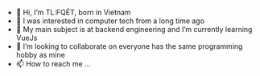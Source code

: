 - 👋 Hi, I’m TL:FQÉT, born in Vietnam
- 👀 I was interested in computer tech from a long time ago
- 🌱 My main subject is at backend engineering and I’m currently learning VueJs
- 💞️ I’m looking to collaborate on everyone has the same programming hobby as mine
- 📫 How to reach me ...

<!---
tranlam1997/tranlam1997 is a ✨ special ✨ repository because its `README.md` (this file) appears on your GitHub profile.
You can click the Preview link to take a look at your changes.
--->
